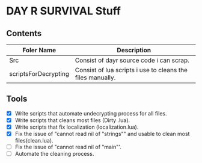 # DAY R SURVIVAL Stuff
## Contents

| Foler Name              | Description |
| -----------             | ----------- |
| Src                     | Consist of dayr source code i can scrap. |
| scriptsForDecrypting    | Consist of lua scripts i use to cleans the files manually. |

## Tools
- [x] Write scripts that automate undecrypting process for all files.
- [x] Write scripts that cleans most files (Dirty .lua).
- [x] Write scripts that fix localization (localization.lua).
- [x] Fix the issue of "cannot read nil of "strings"" and usable to clean most files(clean.lua).
- [ ] Fix the issue of "cannot read nil of "main"'.
- [ ] Automate the cleaning process.

